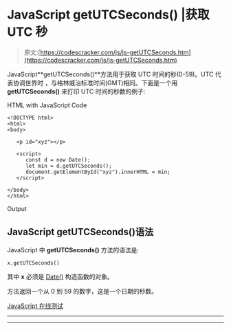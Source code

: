 # JavaScript getUTCSeconds() |获取 UTC 秒

> 原文:[https://codescracker.com/js/js-getUTCSeconds.htm](https://codescracker.com/js/js-getUTCSeconds.htm)

JavaScript**getUTCSeconds()**方法用于获取 UTC 时间的秒(0-59)。UTC 代表协调世界时 ，与格林威治标准时间(GMT)相同。下面是一个用 **getUTCSeconds()** 来打印 UTC 时间的秒数的例子:

HTML with JavaScript Code

```
<!DOCTYPE html>
<html>
<body>

   <p id="xyz"></p>

   <script>
      const d = new Date();
      let min = d.getUTCSeconds();
      document.getElementById("xyz").innerHTML = min;
   </script>

</body>
</html>
```

Output

## JavaScript getUTCSeconds()语法

JavaScript 中 **getUTCSeconds()** 方法的语法是:

```
x.getUTCSeconds()
```

其中 **x** 必须是 [Date()](/js/js-date-constructor.htm) 构造函数的对象。

方法返回一个从 0 到 59 的数字，这是一个日期的秒数。

[JavaScript 在线测试](/exam/showtest.php?subid=6)

* * *

* * *